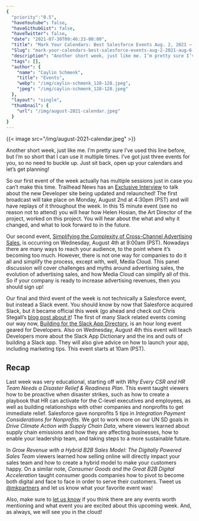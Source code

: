 ```yaml
---
{
  "priority":"0.5",
  "haveYoutube": false,
  "haveGithubGist": false,
  "haveTwitter": false,
  "date": "2021-07-30T09:46:33-08:00",
  "title": "Mark Your Calendars: Best Salesforce Events Aug. 2, 2021 — Aug. 6, 2021",
  "Slug": "mark-your-calendars-best-salesforce-events-aug-2-2021-aug-6-2021",
  "description": "Another short week, just like me. I’m pretty sure I’ve used this line before, but I’m so short that I can use it multiple times. I’ve got...",
  "tags": [],
  "author": {
    "name": "Caylin Schmenk",
    "title": "Events",
    "webp": "/img/caylin-schmenk_128-128.jpeg",
    "jpeg": "/img/caylin-schmenk_128-128.jpeg"
  },
  "layout": "single",
  "thumbnail": {
    "url": "/img/august-2021-calendar.jpeg"
  }
}
---
```



{{< image src="/img/august-2021-calendar.jpeg" >}}

Another short week, just like me. I’m pretty sure I’ve used this line before, but I’m so short that I can use it multiple times. I’ve got just three events for you, so no need to buckle up. Just sit back, open up your calendars and let’s get planning!

So our first event of the week actually has multiple sessions just in case you can’t make this time. Trailhead News has an [Exclusive Interview](https://trailhead.salesforce.com/live/broadcasts/a2r3k000001vDR3/trailhead-news---exclusive-interview) to talk about the new Developer site being updated and relaunched! The first broadcast will take place on Monday, August 2nd at 4:30pm (PST) and will have replays of it throughout the week. In this 15 minute event (see no reason not to attend) you will hear how Helen Hosian, the Art Director of the project, worked on this project. You will hear about the what and why it changed, and what to look forward to in the future.

Our second event, [Simplifying the Complexity of Cross-Channel Advertising Sales](https://www.salesforce.com/form/events/webinars/form-rss/3322833), is occurring on Wednesday, August 4th at 9:00am (PST). Nowadays there are many ways to reach your audience, to the point where it’s becoming too much. However, there is not one way for companies to do it all and simplify the process, except with, well, Media Cloud. This panel discussion will cover challenges and myths around advertising sales, the evolution of advertising sales, and how Media Cloud can simplify all of this. So if your company is ready to increase advertising revenues, then you should sign up!

Our final and third event of the week is not technically a Salesforce event, but instead a Slack event. You should know by now that Salesforce acquired Slack, but it became official this week (go ahead and check out Chris Stegall’s [blog post about it](https://medium.com/creme-de-la-crm/slack-salesforce-how-to-catch-up-on-the-new-paradigm-378b7841c727)! The first of many Slack related events coming our way now, [Building for the Slack App Directory](https://slack.com/events/webinars/building-for-the-slack-app-directory), is an hour long event geared for Developers. Also on Wednesday, August 4th this event will teach Developers more about the Slack App Dictionary and the ins and outs of building a Slack app. They will also give advice on how to launch your app, including marketing tips. This event starts at 10am (PST).

Recap
------

Last week was very educational, starting off with *Why Every CSR and HR Team Needs a Disaster Relief & Readiness Plan*. This event taught viewers how to be proactive when disaster strikes, such as how to create a playbook that HR can activate for the C-level executives and employees, as well as building relationships with other companies and nonprofits to get immediate relief. Salesforce gave nonprofits 5 tips in *Integration Payment Considerations for Nonprofits*. We got to work more on our UN SD goals in *Drive Climate Action with Supply Chain Data*, where viewers learned about supply chain emissions and how they are affecting businesses, how to enable your leadership team, and taking steps to a more sustainable future.

In *Grow Revenue with a Hybrid B2B Sales Model: The Digitally Powered Sales Team* viewers learned how selling online will directly impact your sales team and how to create a hybrid model to make your customers happy. On a similar note, *Consumer Goods and the Great B2B Digital Acceleration* taught consumer goods companies how to pivot to become both digital and face to face in order to serve their customers. Tweet us [@mkpartners](http://www.twitter.com/mkpartners) and let us know what your favorite event was!

Also, make sure to [let us know](https://appexchange.salesforce.com/appxConsultingListingDetail?listingId=a0N30000001gF9jEAE&utm_source=mkp&utm_medium=referral&utm_campaign=logigear-mkp-tpp) if you think there are any events worth mentioning and what event you are excited about this upcoming week. And, as always, we will see you in the cloud!

